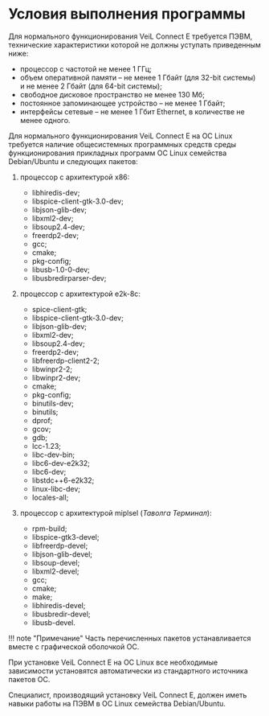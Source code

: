# Условия выполнения программы

Для нормального функционирования VeiL Connect E требуется ПЭВМ, технические характеристики 
которой не должны уступать приведенным ниже:

- процессор с частотой не менее 1 ГГц;
- объем оперативной памяти – не менее 1 Гбайт (для 32-bit системы) и не менее 2 Гбайт (для 64-bit системы);
- свободное дисковое пространство не менее 130 Мб;
- постоянное запоминающее устройство – не менее 1 Гбайт;
- интерфейсы сетевые – не менее 1 Гбит Ethernet, в количестве не менее одного.

Для нормального функционирования VeiL Connect E на ОС Linux требуется наличие общесистемных 
программных средств среды функционирования прикладных программ ОС Linux семейства Debian/Ubuntu 
и следующих пакетов:

1. процессор с архитектурой х86:

    - libhiredis-dev;
    - libspice-client-gtk-3.0-dev;
    - libjson-glib-dev;
    - libxml2-dev;
    - libsoup2.4-dev;
    - freerdp2-dev;
    - gcc;
    - cmake;
    - pkg-config;
    - libusb-1.0-0-dev;
    - libusbredirparser-dev;

1. процессор с архитектурой e2k-8c:

    - spice-client-gtk;
    - libspice-client-gtk-3.0-dev;
    - libjson-glib-dev;
    - libxml2-dev;
    - libsoup2.4-dev;
    - freerdp2-dev;
    - libfreerdp-client2-2;
    - libwinpr2-2;
    - libwinpr2-dev;
    - cmake;
    - pkg-config;
    - binutils-dev;
    - binutils;
    - dprof;
    - gcov;
    - gdb;
    - lcc-1.23;
    - libc-dev-bin;
    - libc6-dev-e2k32;
    - libc6-dev;
    - libstdc++6-e2k32;
    - linux-libc-dev;
    - locales-all;

1. процессор с архитектурой miplsel (*Таволга Терминал*):

    - rpm-build;
    - libspice-gtk3-devel;
    - libfreerdp-devel;
    - libjson-glib-devel;
    - libsoup-devel;
    - libxml2-devel;
    - gcc;
    - cmake;
    - make;
    - libhiredis-devel;
    - libusbredir-devel;
    - libusb-devel. 
 
!!! note "Примечание" 
    Часть перечисленных пакетов устанавливается вместе с графической оболочкой ОС.

При установке VeiL Connect E на ОС Linux все необходимые зависимости установятся автоматически из 
стандартного источника пакетов ОС.
 
Специалист, производящий установку VeiL Connect E, должен иметь навыки работы на ПЭВМ в 
ОС Linux семейства Debian/Ubuntu.
